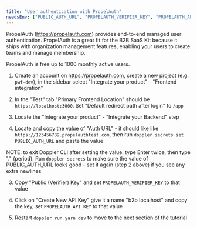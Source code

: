 ```yaml
---
title: "User authentication with PropelAuth"
needsEnv: ["PUBLIC_AUTH_URL", "PROPELAUTH_VERIFIER_KEY", "PROPELAUTH_API_KEY"]
---
```


PropelAuth (<a href="https://propelauth.com" target="_blank">https://propelauth.com</a>) provides end-to-end managed user authentication. PropelAuth is a great fit for the B2B SaaS Kit because it ships with organization management features, enabling your users to create teams and manage membership.

PropelAuth is free up to 1000 monthly active users.

1. Create an account on <a href="https://propelauth.com" target="_blank">https://propelauth.com</a>, create a new project (e.g. `pwf-dev`), in the sidebar select "Integrate your product" - "Frontend integration"

1. In the "Test" tab "Primary Frontend Location" should be `https://localhost:3000`. Set "Default redirect path after login" to `/app`

1. Locate the "Integrate your product" - "Integrate your Backend" step

1. Locate and copy the value of "Auth URL" - it should like like `https://123456789.propelauthtest.com`, then run `doppler secrets set PUBLIC_AUTH_URL` and paste the value

NOTE: to exit Doppler CLI after setting the value, type Enter twice, then type "." (period). Run `doppler secrets` to make sure the value of PUBLIC_AUTH_URL looks good - set it again (step 2 above) if you see any extra newlines

3. Copy "Public (Verifier) Key" and set `PROPELAUTH_VERIFIER_KEY` to that value

4. Click on "Create New API Key" give it a name "b2b localhost" and copy the key, set `PROPELAUTH_API_KEY` to that value

5. Restart `doppler run yarn dev` to move to the next section of the tutorial
